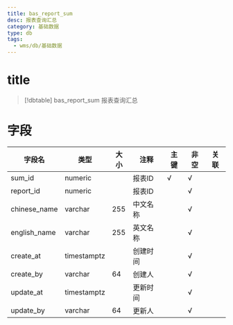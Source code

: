 ```yaml
---
title: bas_report_sum
desc: 报表查询汇总
category: 基础数据
type: db
tags:
  - wms/db/基础数据
---
```


# title
>[!dbtable] bas_report_sum
> 报表查询汇总

# 字段
| 字段名 | 类型 | 大小 | 注释 | 主键 | 非空 | 关联 |
| --- | --- | --- | --- | --- | --- | --- |
| sum_id | numeric |  | 报表ID | √ | √ |  |
| report_id | numeric |  | 报表ID |  | √ |  |
| chinese_name | varchar | 255 | 中文名称 |  | √ |  |
| english_name | varchar | 255 | 英文名称 |  | √ |  |
| create_at | timestamptz |  | 创建时间 |  | √ |  |
| create_by | varchar | 64 | 创建人 |  | √ |  |
| update_at | timestamptz |  | 更新时间 |  | √ |  |
| update_by | varchar | 64 | 更新人 |  | √ |  |

